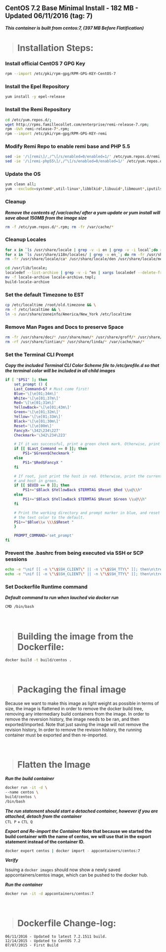 ## CentOS 7.2 Base Minimal Install - 182 MB - Updated 06/11/2016 (tag: 7)  
***This container is built from centos:7, (397 MB Before Flatification)***

># Installation Steps:

### Install official CentOS 7 GPG Key

```bash
rpm --import /etc/pki/rpm-gpg/RPM-GPG-KEY-CentOS-7
```

### Install the Epel Repository
```bash
yum install -y epel-release
```

### Install the Remi Repository

```bash
cd /etc/yum.repos.d/;
wget http://rpms.famillecollet.com/enterprise/remi-release-7.rpm;
rpm -Uvh remi-release-7*.rpm;
rpm --import /etc/pki/rpm-gpg/RPM-GPG-KEY-remi
```

### Modify Remi Repo to enable remi base and PHP 5.5

```bash
sed -ie '/\[remi\]/,/^\[/s/enabled=0/enabled=1/' /etc/yum.repos.d/remi.repo;
sed -ie '/\[remi-php55\]/,/^\[/s/enabled=0/enabled=1/' /etc/yum.repos.d/remi.repo
```

### Update the OS
```bash
yum clean all;
yum --exclude=systemd*,util-linux*,libblkid*,libuuid*,libmount*,iputils* -y update
```

### Cleanup
***Remove the contents of /var/cache/ after a yum update or yum install will save about 150MB from the image size***

```bash
rm -f /etc/yum.repos.d/*.rpm; rm -fr /var/cache/*
```

### Cleanup Locales

```bash
for x in `ls /usr/share/locale | grep -v -i en | grep -v -i local`;do rm -fr /usr/share/locale/$x; done && \
for x in `ls /usr/share/i18n/locales/ | grep -v en_`; do rm -fr /usr/share/i18n/locales/$x; done && \
rm -fr /usr/share/locale/ca* /usr/share/locale/den /usr/share/locale/men /usr/share/locale/wen /usr/share/locale/zen && \
```

```bash
cd /usr/lib/locale;
localedef --list-archive | grep -v -i ^en | xargs localedef --delete-from-archive
mv -f locale-archive locale-archive.tmpl;
build-locale-archive
```

### Set the default Timezone to EST

```bash
cp /etc/localtime /root/old.timezone && \
rm -f /etc/localtime && \
ln -s /usr/share/zoneinfo/America/New_York /etc/localtime
```

### Remove Man Pages and Docs to preserve Space

```bash
rm -fr /usr/share/doc/* /usr/share/man/* /usr/share/groff/* /usr/share/info/*;
rm -rf /usr/share/lintian/* /usr/share/linda/* /var/cache/man/*
```

### Set the Terminal CLI Prompt
***Copy the included Terminal CLI Color Scheme file to /etc/profile.d so that the terminal color will be included in all child images***

```bash
if [ "$PS1" ]; then
    set_prompt () {
    Last_Command=$? # Must come first!
    Blue='\[\e[01;34m\]'
    White='\[\e[01;37m\]'
    Red='\[\e[01;31m\]'
    YellowBack='\[\e[01;43m\]'
    Green='\[\e[01;32m\]'
    Yellow='\[\e[01;33m\]'
    Black='\[\e[01;30m\]'
    Reset='\[\e[00m\]'
    FancyX='\342\234\227'
    Checkmark='\342\234\223'

    # If it was successful, print a green check mark. Otherwise, print a red X.
    if [[ $Last_Command == 0 ]]; then
        PS1="$Green$Checkmark "
    else
        PS1="$Red$FancyX "
    fi

    # If root, just print the host in red. Otherwise, print the current user
    # and host in green.
    if [[ $EUID == 0 ]]; then
        PS1+="$Black $YellowBack $TERMTAG $Reset $Red \\u@\\h"
    else
        PS1+="$Black $YellowBack $TERMTAG $Reset $Green \\u@\\h"
    fi

    # Print the working directory and prompt marker in blue, and reset
    # the text color to the default.
    PS1+="$Blue\\w \\\$$Reset "
    }

    PROMPT_COMMAND='set_prompt'
fi
```

### Prevent the .bashrc from being executed via SSH or SCP sessions

```bash
echo -e "\nif [[ -n \"\$SSH_CLIENT\" || -n \"\$SSH_TTY\" ]]; then\n\treturn;\nfi\n" >> /root/.bashrc && \
echo -e "\nif [[ -n \"\$SSH_CLIENT\" || -n \"\$SSH_TTY\" ]]; then\n\treturn;\nfi\n" >> /etc/skel/.bashrc
```

### Set Dockerfile Runtime command
***Default command to run when lauched via docker run***

```bash
CMD /bin/bash
```
&nbsp;

># Building the image from the Dockerfile:

```bash
docker build -t build/centos .
```
&nbsp;

># Packaging the final image

Because we want to make this image as light weight as possible in terms of size, the image is flattened in order to remove the docker build tree, removing any intermediary build containers from the image. In order to remove the reversion history, the image needs to be ran, and then exported/imported. Note that just saving the image will not remove the revision history, In order to remove the revision history, the running container must be exported and then re-imported.

&nbsp;

># Flatten the Image

***Run the build container***

```bash
docker run -it -d \
--name centos \
build/centos \
/bin/bash
```

***The run statement should start a detached container, however if you are attached, detach from the container***  
`CTL P` + `CTL Q`


***Export and Re-import the Container***
__Note that because we started the build container with the name of centos, we will use that in the export statement instead of the container ID.__

```bash
docker export centos | docker import - appcontainers/centos:7
```

***Verify***

Issuing a `docker images` should now show a newly saved appcontainers/centos image, which can be pushed to the docker hub.

***Run the container***

```bash
docker run -it -d appcontainers/centos:7
```

&nbsp;

># Dockerfile Change-log:

    06/11/2016 - Updated to latest 7.2.1511 build.
    12/14/2015 - Updated to CentOS 7.2
    07/07/2015 - First Build

